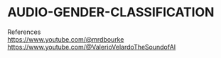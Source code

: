 # AUDIO-GENDER-CLASSIFICATION

References  
https://www.youtube.com/@mrdbourke  
https://www.youtube.com/@ValerioVelardoTheSoundofAI
